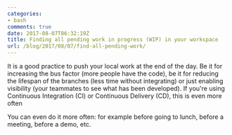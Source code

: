 ```yaml
---
categories:
- bash
comments: true
date: 2017-08-07T06:32:19Z
title: Finding all pending work in progress (WIP) in your workspace
url: /blog/2017/08/07/find-all-pending-work/
---
```


It is a good practice to push your local work at the end of the day. Be it for increasing the bus factor (more people have the code), be it for reducing the lifespan of the branches (less time without integrating) or just enabling visibility (your teammates to see what has been developed). If you're using Continuous Integration (CI) or Continuous Delivery (CD), this is even more often

You can even do it more often: for example before going to lunch, before a meeting, before a demo, etc.

